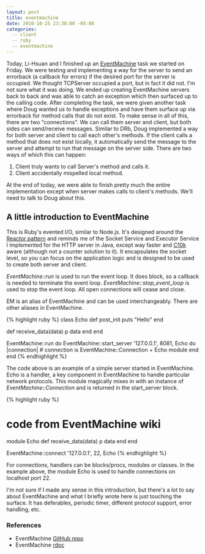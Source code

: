 ```yaml
---
layout: post
title: eventmachine
date: 2010-10-25 23:30:00 -05:00
categories:
  -- client
  -- ruby
  -- eventmachine
---
```


Today, Li\-Hsuan and I finished up an [EventMachine](http://github.com/eventmachine/eventmachine) task we started on Friday.  We were testing and implementing a way for the server to send an errorback (a callback for errors) if the desired port for the server is occupied.  We thought TCPServer occupied a port, but in fact it did not.  I'm not sure what it was doing.  We ended up creating EventMachine servers back to back and was able to catch an exception which then surfaced up to the calling code.  After completing the task, we were given another task where Doug wanted us to handle exceptions and have them surface up via errorback for method calls that do not exist.  To make sense in all of this, there are two "connections".  We can call them server and client, but both sides can send/receive messages.  Similar to DRb, Doug implemented a way for both server and client to call each other's methods.  If the client calls a method that does not exist locally, it automatically send the message to the server and attempt to run that message on the server side.  There are two ways of which this can happen:

1. Client truly wants to call Server's method and calls it.
2. Client accidentally mispelled local method.

At the end of today, we were able to finish pretty much the entire implementation except when server makes calls to client's methods.  We'll need to talk to Doug about this.

## A little introduction to EventMachine

This is Ruby's evented I/O, similar to Node.js.  It's designed around the [Reactor pattern](http://en.wikipedia.org/wiki/Reactor_pattern) and reminds me of the Socket Service and Executor Service I implemented for the HTTP server in Java, except way faster and [C10k](http://en.wikipedia.org/wiki/C10k_problem) aware (although not a counter solution to it).  It encapsulates the socket level, so you can focus on the application logic and is designed to be used to create both server and client.

*EventMachine::run* is used to run the event loop.  It does block, so a callback is needed to terminate the event loop.  *EventMachine::stop\_event\_loop* is used to stop the event loop.  All open connections will cease and close.

EM is an alias of EventMachine and can be used interchangeably.  There are other aliases in EventMachine.

{% highlight ruby %}
class Echo
  def post_init
    puts "Hello"
  end
    
  def receive_data(data)
    p data
  end
end

EventMachine::run do
  EventMachine::start_server '127.0.0.1', 8081, Echo do |connection|
    # connection is EventMachine::Connection + Echo module
  end
end
{% endhighlight %}

The code above is an example of a simple server started in EventMachine.  Echo is a handler, a key component in EventMachine to handle particular network protocols.  This module magically mixes in with an instance of *EventMachine::Connection* and is returned in the start_server block.

{% highlight ruby %}
# code from EventMachine wiki

module Echo
  def receive_data(data)
    p data
  end
end

EventMachine::connect '127.0.0.1', 22, Echo
{% endhighlight %}

For connections, handlers can be blocks/procs, modules or classes.  In the example above, the module Echo is used to handle connections on localhost port 22.

I'm not sure if I made any sense in this introduction, but there's a lot to say about EventMachine and what I briefly wrote here is just touching the surface.  It has deferables, periodic timer, different protocol support, error handling, etc.

### References

* EventMachine [GitHub repo](http://github.com/eventmachine/eventmachine)
* EventMachine [rdoc](http://eventmachine.rubyforge.org/)

